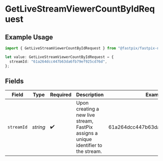 # GetLiveStreamViewerCountByIdRequest

## Example Usage

```typescript
import { GetLiveStreamViewerCountByIdRequest } from "@fastpix/fastpix-node/models/operations";

let value: GetLiveStreamViewerCountByIdRequest = {
  streamId: "61a264dcc447b63da6fb79ef925cd76d",
};
```

## Fields

| Field                                                                               | Type                                                                                | Required                                                                            | Description                                                                         | Example                                                                             |
| ----------------------------------------------------------------------------------- | ----------------------------------------------------------------------------------- | ----------------------------------------------------------------------------------- | ----------------------------------------------------------------------------------- | ----------------------------------------------------------------------------------- |
| `streamId`                                                                          | *string*                                                                            | :heavy_check_mark:                                                                  | Upon creating a new live stream, FastPix assigns a unique identifier to the stream. | 61a264dcc447b63da6fb79ef925cd76d                                                    |